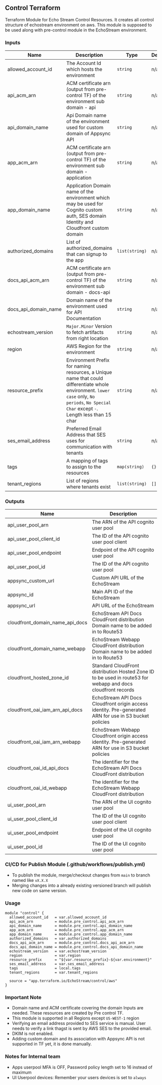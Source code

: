 ## Control Terraform
Terraform Module for Echo Stream Control Resources. It creates all control structure of echostream environment on aws.
This module is supposed to be used along with pre-control module in the EchoStream environment.


### Inputs

| Name | Description | Type | Default | Required |
|------|-------------|------|---------|--------|
| allowed\_account\_id | The Account Id which hosts the environment | `string` | n/a | yes |
| api_acm_arn | ACM certificate arn (output from pre-control TF) of the environment sub domain - api | `string` | n/a | yes |
| api_domain_name | Api Domain name of the environment used for custom domain of Appsync API | `string` | n/a | yes |
| app_acm_arn | ACM certificate arn (output from pre-control TF) of the environment sub domain - application | `string` | n/a | yes |
| app_domain_name | Application Domain name of the environment which may be used for Cognito custom auth, SES domain Identity and Cloudfront custom domain | `string` | n/a | yes |
| authorized\_domains | List of authorized_domains that can signup to the app | `list(string)` | n/a | yes |
| docs_api_acm_arn | ACM certificate arn (output from pre-control TF) of the environment sub domain - docs-api | `string` | n/a | yes |
| docs_api_domain_name | Domain name of the environment used for API Documentation | `string` | n/a | yes |
| echostream\_version | `Major.Minor` Version to fetch artifacts from right location | `string` | n/a | yes |
| region | AWS Region for the environment | `string` | n/a | yes |
| resource_prefix | Environment Prefix for naming resources, a Unique name that could differentiate whole environment. `lower case` only, `No periods`, `No Special Char` except `-`. Length less than 15 char | `string` | n/a | yes |
| ses_email_address | Preferred Email Address that SES uses for communication with tenants | `string` | n/a | yes |
| tags | A mapping of tags to assign to the resources | `map(string)` | `{}` | no |
| tenant_regions | List of regions where tenants exist | `list(string)` | `[]` | no |


### Outputs

| Name | Description |
|------|-------------|
| api_user_pool_arn| The ARN of the API cognito user pool |
| api_user_pool_client_id | The ID of the API cognito user pool client |
| api_user_pool_endpoint | Endpoint of the API cognito user pool |
| api_user_pool_id | The ID of the API cognito user pool |
| appsync_custom_url | Custom API URL of the EchoStream |
| appsync_id | Main API ID of the EchoStream |
| appsync_url| API URL of the EchoStream |
| cloudfront_domain_name_api_docs | EchoStream API Docs CloudFront distribution Domain name to be added in to Route53 |
| cloudfront_domain_name_webapp | EchoStream Webapp CloudFront distribution Domain name to be added in to Route53 |
| cloudfront_hosted_zone_id | Standard CloudFront distribution Hosted Zone ID to be used in route53 for webapp and docs cloudfront records |
| cloudfront_oai_iam_arn_api_docs | EchoStream API Docs Cloudfront origin access identity. Pre-generated ARN for use in S3 bucket policies |
| cloudfront_oai_iam_arn_webapp | EchoStream Webapp Cloudfront origin access identity. Pre-generated ARN for use in S3 bucket policies |
| cloudfront_oai_id_api_docs | The identifier for the EchoStream API Docs CloudFront distribution |
| cloudfront_oai_id_webapp | The identifier for the EchoStream Webapp CloudFront distribution |
| ui_user_pool_arn | The ARN of the UI cognito user pool |
| ui_user_pool_client_id | The ID of the UI cognito user pool client |
| ui_user_pool_endpoint | Endpoint of the UI cognito user pool |
| ui_user_pool_id | The ID of the UI cognito user pool |


### CI/CD for Publish Module (.github/workflows/publish.yml)
- To publish the module, merge/checkout changes from `main` to branch named like `vX.X.X`
- Merging changes into a already existing versioned branch will publish new code on same version.

### Usage
```
module "control" {
  allowed_account_id   = var.allowed_account_id
  api_acm_arn          = module.pre_control.api_acm_arn
  api_domain_name      = module.pre_control.api_domain_name
  app_acm_arn          = module.pre_control.app_acm_arn
  app_domain_name      = module.pre_control.app_domain_name
  authorized_domains   = var.authorized_domains
  docs_api_acm_arn     = module.pre_control.docs_api_acm_arn
  docs_api_domain_name = module.pre_control.docs_api_domain_name
  echostream_version   = var.echostream_version
  region               = var.region
  resource_prefix      = "${var.resource_prefix}-${var.environment}"
  ses_email_address    = var.ses_email_address
  tags                 = local.tags
  tenant_regions       = var.tenant_regions

  source = "app.terraform.io/EchoStream/control/aws"
}

```
### Important Note
- Domain name and ACM certificate covering the domain Inputs are needed. These resources are created by Pre control TF.
- This module is supported in all Regions except `US-WEST-1` region
- Verifying an email address provided to SES service is manual. User needs to verify a link thagst is sent by AWS SES to the provided email.
- DKIM is not enabled.
- Adding custom domain and its association with Appsync API is not supported in TF yet, it is done manually.

### Notes for Internal team
- Apps userpool MFA is OFF, Password policy length set to 16 instead of maximum
- UI Userpool devices: Remember your users devices is set to `always`